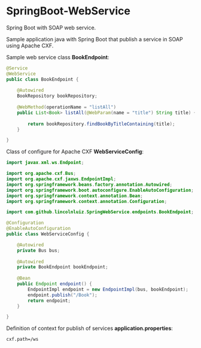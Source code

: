 # SpringBoot-WebService

Spring Boot with SOAP web service.

Sample application java with Spring Boot that publish a service in SOAP using Apache CXF.

Sample web service class **BookEndpoint**:

```java
@Service
@WebService
public class BookEndpoint {
	
	@Autowired
	BookRepository bookRepository;
	
	@WebMethod(operationName = "listAll")
	public List<Book> listAll(@WebParam(name = "title") String title) {
		
		return bookRepository.findBookByTitleContaining(title);
	}

}
```
Class of configure for Apache CXF **WebServiceConfig**:

```java
import javax.xml.ws.Endpoint;

import org.apache.cxf.Bus;
import org.apache.cxf.jaxws.EndpointImpl;
import org.springframework.beans.factory.annotation.Autowired;
import org.springframework.boot.autoconfigure.EnableAutoConfiguration;
import org.springframework.context.annotation.Bean;
import org.springframework.context.annotation.Configuration;

import com.github.lincolnluiz.SpringWebService.endpoints.BookEndpoint;

@Configuration
@EnableAutoConfiguration
public class WebServiceConfig {

    @Autowired
    private Bus bus;
	
    @Autowired
    private BookEndpoint bookEndpoint;
 
    @Bean
    public Endpoint endpoint() {
        EndpointImpl endpoint = new EndpointImpl(bus, bookEndpoint);
        endpoint.publish("/Book");
        return endpoint;
    }

}
```
Definition of context for publish of services **application.properties**:
```
cxf.path=/ws
```
